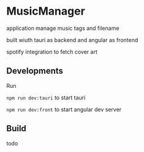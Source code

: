 # MusicManager

application manage music tags and filename

built wiuth tauri as backend and angular as frontend

spotify integration to fetch cover art

## Developments

Run

`npm run dev:tauri` to start tauri

`npm run dev:front` to start angular dev server

## Build

todo
